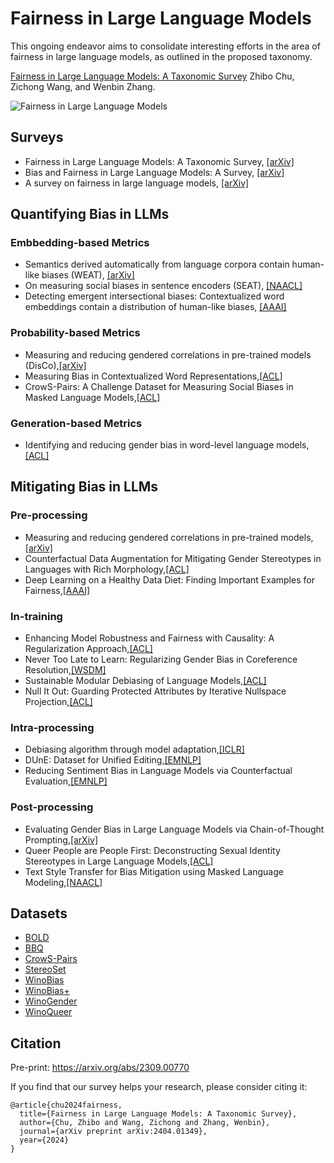 # Fairness in Large Language Models

This ongoing endeavor aims to consolidate interesting efforts in the area of fairness in large language models, as outlined in the proposed taxonomy.

[Fairness in Large Language Models: A Taxonomic Survey](https://arxiv.org/abs/2404.01349) Zhibo Chu, Zichong Wang, and Wenbin Zhang.

![Fairness in Large Language Models](https://github.com/super-hash/Fairness-in-Large-Language-Models/blob/main/Fairness%20in%20Large%20Language%20Models.png)
## Surveys
+ Fairness in Large Language Models: A Taxonomic Survey, [[arXiv]](https://arxiv.org/abs/2404.01349)
+ Bias and Fairness in Large Language Models: A Survey, [[arXiv]](https://arxiv.org/abs/2309.00770)
+ A survey on fairness in large language models, [[arXiv]](https://arxiv.org/abs/2308.10149)

## Quantifying Bias in LLMs
### Embbedding-based Metrics
+ Semantics derived automatically from language corpora contain human-like biases (WEAT), [[arXiv]](https://arxiv.org/abs/1608.07187)
+ On measuring social biases in sentence encoders (SEAT), [[NAACL]](https://arxiv.org/abs/1903.10561)
+ Detecting emergent intersectional biases: Contextualized word embeddings contain a distribution of human-like biases, [[AAAI]](https://dl.acm.org/doi/abs/10.1145/3461702.3462536)
### Probability-based Metrics
+ Measuring and reducing gendered correlations in pre-trained models (DisCo),[[arXiv]](https://arxiv.org/abs/2010.06032)
+ Measuring Bias in Contextualized Word Representations,[[ACL]](https://aclanthology.org/W19-3823/)
+ CrowS-Pairs: A Challenge Dataset for Measuring Social Biases in Masked Language Models,[[ACL]](https://aclanthology.org/2020.emnlp-main.154/)
### Generation-based Metrics
+ Identifying and reducing gender bias in word-level language models,[[ACL]](https://aclanthology.org/N19-3002.pdf)
## Mitigating Bias in LLMs
### Pre-processing
+ Measuring and reducing gendered correlations in pre-trained models,[[arXiv]](https://arxiv.org/abs/2010.06032)
+ Counterfactual Data Augmentation for Mitigating Gender Stereotypes in Languages with Rich Morphology,[[ACL]](https://aclanthology.org/P19-1161/)
+ Deep Learning on a Healthy Data Diet: Finding Important Examples for Fairness,[[AAAI]](https://arxiv.org/abs/2211.11109)
### In-training
+ Enhancing Model Robustness and Fairness with Causality: A Regularization Approach,[[ACL]](https://aclanthology.org/2021.cinlp-1.3/)
+ Never Too Late to Learn: Regularizing Gender Bias in Coreference Resolution,[[WSDM]](https://dl.acm.org/doi/abs/10.1145/3539597.3570473)
+ Sustainable Modular Debiasing of Language Models,[[ACL]](https://aclanthology.org/2021.findings-emnlp.411.pdf)
+ Null It Out: Guarding Protected Attributes by Iterative Nullspace Projection,[[ACL]](https://aclanthology.org/2020.acl-main.647/)
### Intra-processing
+ Debiasing algorithm through model adaptation,[[ICLR]](https://arxiv.org/abs/2310.18913)
+ DUnE: Dataset for Unified Editing,[[EMNLP]](https://arxiv.org/abs/2311.16087)
+ Reducing Sentiment Bias in Language Models via Counterfactual Evaluation,[[EMNLP]](https://aclanthology.org/2020.findings-emnlp.7.pdf)
### Post-processing
+ Evaluating Gender Bias in Large Language Models via Chain-of-Thought Prompting,[[arXiv]](https://arxiv.org/abs/2401.15585)
+ Queer People are People First: Deconstructing Sexual Identity Stereotypes in Large Language Models,[[ACL]](https://arxiv.org/abs/2307.00101)
+ Text Style Transfer for Bias Mitigation using Masked Language Modeling,[[NAACL]](https://aclanthology.org/2022.naacl-srw.21/)
## Datasets
+ [BOLD](https://github.com/amazon-science/bold)
+ [BBQ](https://github.com/nyu-mll/BBQ)
+ [CrowS-Pairs](https://github.com/nyu-mll/crows-pairs/)
+ [StereoSet](https://github.com/moinnadeem/stereoset)
+ [WinoBias](https://github.com/uclanlp/corefBias)
+ [WinoBias+](https://github.com/vnmssnhv/NeuTralRewriter)
+ [WinoGender](https://github.com/rudinger/winogender-schemas)
+ [WinoQueer](https://github.com/katyfelkner/winoqueer)

## Citation

Pre-print: https://arxiv.org/abs/2309.00770

If you find that our survey helps your research, please consider citing it:
```
@article{chu2024fairness,
  title={Fairness in Large Language Models: A Taxonomic Survey},
  author={Chu, Zhibo and Wang, Zichong and Zhang, Wenbin},
  journal={arXiv preprint arXiv:2404.01349},
  year={2024}
}
```
